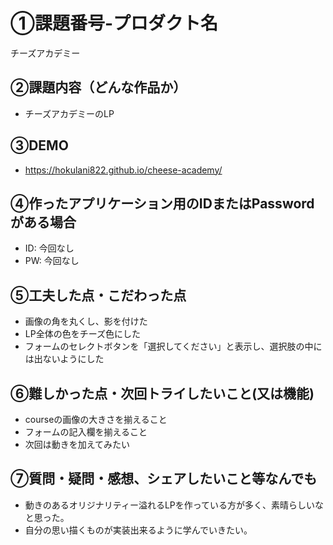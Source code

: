 # ①課題番号-プロダクト名

チーズアカデミー

## ②課題内容（どんな作品か）

- チーズアカデミーのLP

## ③DEMO
- https://hokulani822.github.io/cheese-academy/

## ④作ったアプリケーション用のIDまたはPasswordがある場合

- ID: 今回なし
- PW: 今回なし

## ⑤工夫した点・こだわった点

- 画像の角を丸くし、影を付けた
- LP全体の色をチーズ色にした
- フォームのセレクトボタンを「選択してください」と表示し、選択肢の中には出ないようにした

## ⑥難しかった点・次回トライしたいこと(又は機能)

- courseの画像の大きさを揃えること
- フォームの記入欄を揃えること
- 次回は動きを加えてみたい

## ⑦質問・疑問・感想、シェアしたいこと等なんでも

- 動きのあるオリジナリティー溢れるLPを作っている方が多く、素晴らしいなと思った。
- 自分の思い描くものが実装出来るように学んでいきたい。
